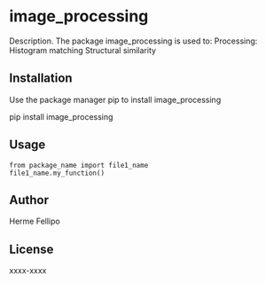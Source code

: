 # image_processing

Description.
The package image_processing is used to:
    Processing:
        Histogram matching
        Structural similarity



## Installation
Use the package manager pip to install image_processing

pip install image_processing

## Usage
    from package_name import file1_name
    file1_name.my_function()
    
## Author
Herme Fellipo

## License
xxxx-xxxx